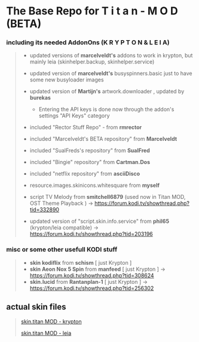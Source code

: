# The Base Repo for **T i t a n - M O D (BETA)**


### including its needed AddonOns **(K R Y P T O N**   &  **L E I A)**
 
> - updated versions of **marcelveldt's** addons to work in krypton, but mainly leia (skinhelper.backup, skinhelper.service)
>
> - updated version  of **marcelveldt's** busyspinners.basic just to have some new busyloader images
>
> - updated version  of **Martijn's** artwork.downloader , updated by **burekas**
>      - Entering the API keys is done now through the addon's settings "API Keys" category
>
> - included "Rector Stuff Repo" - from **rmrector**
> - included "Marcelveldt's BETA repository" from **Marcelveldt**
> - included "SualFreds's repository" from **SualFred**
> - included "Bingie" repository" from **Cartman.Dos**
> - included "netflix repository" from **asciiDisco**
> - resource.images.skinicons.whitesquare from **myself**
> - script TV Melody from  **smitchell6879** (used now in Titan MOD, OST Theme Playback ) -> https://forum.kodi.tv/showthread.php?tid=332890
> - updated version of "script.skin.info.service" from **phil65** (krypton/leia compatible) -> https://forum.kodi.tv/showthread.php?tid=203196
>
### misc or some other usefull KODI stuff
> - **skin kodiflix** from **schism** [ just Krypton ]
> - **skin Aeon Nox 5 Spin** from **manfeed**  [ just Krypton ] -> https://forum.kodi.tv/showthread.php?tid=308624
> - **skin.lucid** from **Rantanplan-1**  [ just Krypton ] -> https://forum.kodi.tv/showthread.php?tid=256302


## actual skin files
> [skin.titan MOD - krypton](https://github.com/marduklev/skin.titan.krypton.mod/)
> 	
> [skin.titan MOD - leia](https://github.com/marduklev/skin.titan.mod.beta.leia/)
